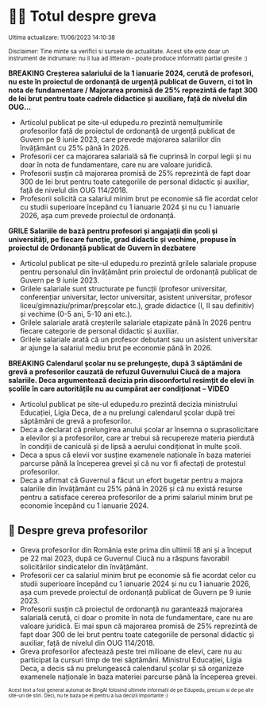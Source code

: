 # 👩‍🏫 Totul despre greva
<sub>Ultima actualizare: 11/06/2023 14:10:38</sub>

<sub>Disclaimer: Tine minte sa verifici si sursele de actualitate. Acest site este doar un instrument de indrumare: nu il lua ad litteram - poate produce informatii partial gresite :)</sub>

**BREAKING Creșterea salariului de la 1 ianuarie 2024, cerută de profesori, nu este în proiectul de ordonanță de urgență publicat de Guvern, ci tot în nota de fundamentare / Majorarea promisă de 25% reprezintă de fapt 300 de lei brut pentru toate cadrele didactice și auxiliare, față de nivelul din OUG...**

- Articolul publicat pe site-ul edupedu.ro prezintă nemulțumirile profesorilor față de proiectul de ordonanță de urgență publicat de Guvern pe 9 iunie 2023, care prevede majorarea salariilor din învățământ cu 25% până în 2026.
- Profesorii cer ca majorarea salarială să fie cuprinsă în corpul legii și nu doar în nota de fundamentare, care nu are valoare juridică.
- Profesorii susțin că majorarea promisă de 25% reprezintă de fapt doar 300 de lei brut pentru toate categoriile de personal didactic și auxiliar, față de nivelul din OUG 114/2018.
- Profesorii solicită ca salariul minim brut pe economie să fie acordat celor cu studii superioare începând cu 1 ianuarie 2024 și nu cu 1 ianuarie 2026, așa cum prevede proiectul de ordonanță.

**GRILE Salariile de bază pentru profesori și angajații din școli și universități, pe fiecare funcție, grad didactic și vechime, propuse în proiectul de Ordonanță publicat de Guvern în dezbatere**

- Articolul publicat pe site-ul edupedu.ro prezintă grilele salariale propuse pentru personalul din învățământ prin proiectul de ordonanță publicat de Guvern pe 9 iunie 2023.
- Grilele salariale sunt structurate pe funcții (profesor universitar, conferențiar universitar, lector universitar, asistent universitar, profesor liceu/gimnaziu/primar/preșcolar etc.), grade didactice (I, II sau definitiv) și vechime (0-5 ani, 5-10 ani etc.).
- Grilele salariale arată creșterile salariale etapizate până în 2026 pentru fiecare categorie de personal didactic și auxiliar.
- Grilele salariale arată că un profesor debutant sau un asistent universitar ar ajunge la salariul mediu brut pe economie până în 2026.

**BREAKING Calendarul școlar nu se prelungește, după 3 săptămâni de grevă a profesorilor cauzată de refuzul Guvernului Ciucă de a majora salariile. Deca argumentează decizia prin disconfortul resimțit de elevi în școlile în care autoritățile nu au cumpărat aer condiționat – VIDEO**

- Articolul publicat pe site-ul edupedu.ro prezintă decizia ministrului Educației, Ligia Deca, de a nu prelungi calendarul școlar după trei săptămâni de grevă a profesorilor.
- Deca a declarat că prelungirea anului școlar ar însemna o suprasolicitare a elevilor și a profesorilor, care ar trebui să recupereze materia pierdută în condiții de caniculă și de lipsă a aerului condiționat în multe școli.
- Deca a spus că elevii vor susține examenele naționale în baza materiei parcurse până la începerea grevei și că nu vor fi afectați de protestul profesorilor.
- Deca a afirmat că Guvernul a făcut un efort bugetar pentru a majora salariile din învățământ cu 25% până în 2026 și că nu există resurse pentru a satisface cererea profesorilor de a primi salariul minim brut pe economie începând cu 1 ianuarie 2024.

## 🏫 Despre greva profesorilor

- Greva profesorilor din România este prima din ultimii 18 ani și a început pe 22 mai 2023, după ce Guvernul Ciucă nu a răspuns favorabil solicitărilor sindicatelor din învățământ.
- Profesorii cer ca salariul minim brut pe economie să fie acordat celor cu studii superioare începând cu 1 ianuarie 2024 și nu cu 1 ianuarie 2026, așa cum prevede proiectul de ordonanță publicat de Guvern pe 9 iunie 2023.
- Profesorii susțin că proiectul de ordonanță nu garantează majorarea salarială cerută, ci doar o promite în nota de fundamentare, care nu are valoare juridică. Ei mai spun că majorarea promisă de 25% reprezintă de fapt doar 300 de lei brut pentru toate categoriile de personal didactic și auxiliar, față de nivelul din OUG 114/2018.
- Greva profesorilor afectează peste trei milioane de elevi, care nu au participat la cursuri timp de trei săptămâni. Ministrul Educației, Ligia Deca, a decis să nu prelungească calendarul școlar și să organizeze examenele naționale în baza materiei parcurse până la începerea grevei.


<sub><sub>Acest text a fost generat automat de BingAI folosind ultimele informatii de pe Edupedu, precum si de pe alte site-uri de stiri. Deci, nu te baza pe el pentru a lua decizii importante :)</sub></sub>